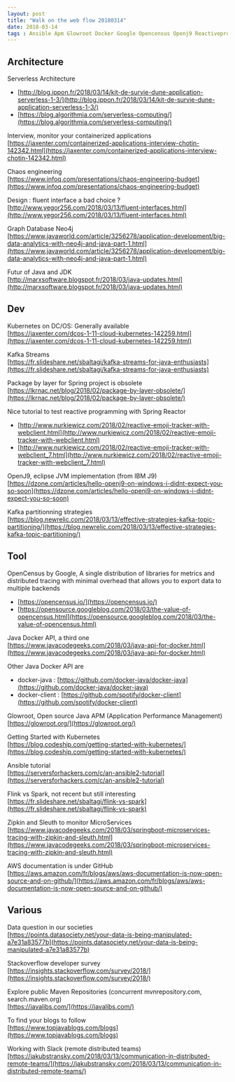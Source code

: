 ```yaml
---
layout: post
title: "Walk on the web flow 20180314"
date: 2018-03-14
tags : Ansible Apm Glowroot Docker Google Opencensus Openj9 Reactiveprogrammi… Spring Kafka Dcos Kubernetes Java Graph Neo4j Fluentapi Chaos Container Serverless Webflowwalk  Flink Spark Zipkin Sleuth Microservices AWS Maven Blog Slack
---
```


## Architecture

Serverless Architecture   
* [http://blog.ippon.fr/2018/03/14/kit-de-survie-dune-application-serverless-1-3/](http://blog.ippon.fr/2018/03/14/kit-de-survie-dune-application-serverless-1-3/)
* [https://blog.algorithmia.com/serverless-computing/](https://blog.algorithmia.com/serverless-computing/)

Interview, monitor your containerized applications   
[https://jaxenter.com/containerized-applications-interview-chotin-142342.html](https://jaxenter.com/containerized-applications-interview-chotin-142342.html)

Chaos engineering   
[https://www.infoq.com/presentations/chaos-engineering-budget](https://www.infoq.com/presentations/chaos-engineering-budget)

Design : fluent interface a bad choice ?    
[http://www.yegor256.com/2018/03/13/fluent-interfaces.html](http://www.yegor256.com/2018/03/13/fluent-interfaces.html)

Graph Database Neo4j   
[https://www.javaworld.com/article/3256278/application-development/big-data-analytics-with-neo4j-and-java-part-1.html](https://www.javaworld.com/article/3256278/application-development/big-data-analytics-with-neo4j-and-java-part-1.html)

Futur of Java and JDK   
[http://marxsoftware.blogspot.fr/2018/03/java-updates.html](http://marxsoftware.blogspot.fr/2018/03/java-updates.html)

## Dev

Kubernetes on DC/OS: Generally available    
[https://jaxenter.com/dcos-1-11-cloud-kubernetes-142259.html](https://jaxenter.com/dcos-1-11-cloud-kubernetes-142259.html)

Kafka Streams    
[https://fr.slideshare.net/sbaltagi/kafka-streams-for-java-enthusiasts](https://fr.slideshare.net/sbaltagi/kafka-streams-for-java-enthusiasts)

Package by layer for Spring project is obsolete    
[https://lkrnac.net/blog/2018/02/package-by-layer-obsolete/](https://lkrnac.net/blog/2018/02/package-by-layer-obsolete/)

Nice tutorial to test reactive programming with Spring Reactor    
* [http://www.nurkiewicz.com/2018/02/reactive-emoji-tracker-with-webclient.html](http://www.nurkiewicz.com/2018/02/reactive-emoji-tracker-with-webclient.html)   
* [http://www.nurkiewicz.com/2018/02/reactive-emoji-tracker-with-webclient_7.html](http://www.nurkiewicz.com/2018/02/reactive-emoji-tracker-with-webclient_7.html)

OpenJ9, eclipse JVM implementation (from IBM J9)    
[https://dzone.com/articles/hello-openj9-on-windows-i-didnt-expect-you-so-soon](https://dzone.com/articles/hello-openj9-on-windows-i-didnt-expect-you-so-soon)

Kafka partitionning strategies    
[https://blog.newrelic.com/2018/03/13/effective-strategies-kafka-topic-partitioning/](https://blog.newrelic.com/2018/03/13/effective-strategies-kafka-topic-partitioning/)

## Tool

OpenCensus by Google, A single distribution of libraries for metrics and distributed tracing with minimal overhead that allows you to export data to multiple backends   
* [https://opencensus.io/](https://opencensus.io/)    
* [https://opensource.googleblog.com/2018/03/the-value-of-opencensus.html](https://opensource.googleblog.com/2018/03/the-value-of-opencensus.html)

Java Docker API, a third one    
[https://www.javacodegeeks.com/2018/03/java-api-for-docker.html](https://www.javacodegeeks.com/2018/03/java-api-for-docker.html)

Other Java Docker API are    
* docker-java : [https://github.com/docker-java/docker-java](https://github.com/docker-java/docker-java)    
* docker-client : [https://github.com/spotify/docker-client](https://github.com/spotify/docker-client)

Glowroot, Open source Java APM (Application Performance Management)    
[https://glowroot.org/](https://glowroot.org/)

Getting Started with Kubernetes   
[https://blog.codeship.com/getting-started-with-kubernetes/](https://blog.codeship.com/getting-started-with-kubernetes/)

Ansible tutorial    
[https://serversforhackers.com/c/an-ansible2-tutorial](https://serversforhackers.com/c/an-ansible2-tutorial)

Flink vs Spark, not recent but still interesting    
[https://fr.slideshare.net/sbaltagi/flink-vs-spark](https://fr.slideshare.net/sbaltagi/flink-vs-spark)

Zipkin and Sleuth to monitor MicroServices    
[https://www.javacodegeeks.com/2018/03/springboot-microservices-tracing-with-zipkin-and-sleuth.html](https://www.javacodegeeks.com/2018/03/springboot-microservices-tracing-with-zipkin-and-sleuth.html)

AWS documentation is under GitHub    
[https://aws.amazon.com/fr/blogs/aws/aws-documentation-is-now-open-source-and-on-github/](https://aws.amazon.com/fr/blogs/aws/aws-documentation-is-now-open-source-and-on-github/)

## Various

Data question in our societies    
[https://points.datasociety.net/your-data-is-being-manipulated-a7e31a83577b](https://points.datasociety.net/your-data-is-being-manipulated-a7e31a83577b)

Stackoverflow developer survey    
[https://insights.stackoverflow.com/survey/2018/](https://insights.stackoverflow.com/survey/2018/)

Explore public Maven Repositories (concurrent mvnrepository.com, search.maven.org)    
[https://javalibs.com/](https://javalibs.com/)

To find your blogs to follow    
[https://www.topjavablogs.com/blogs](https://www.topjavablogs.com/blogs)

Working with Slack (remote distributed teams)    
[https://jakubstransky.com/2018/03/13/communication-in-distributed-remote-teams/](https://jakubstransky.com/2018/03/13/communication-in-distributed-remote-teams/)
